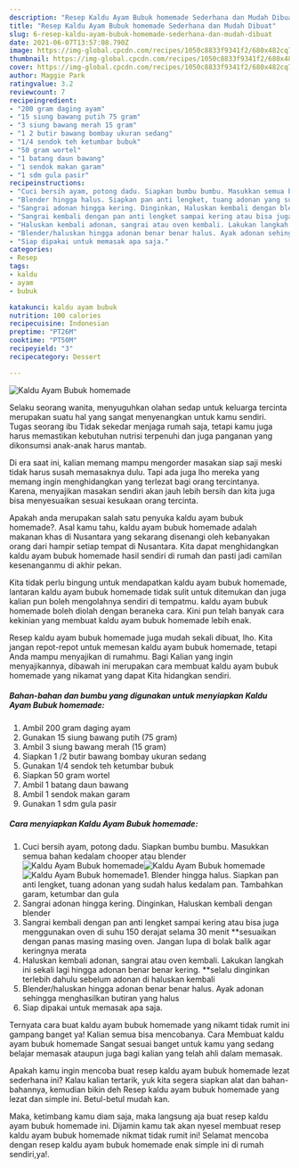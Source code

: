 ```yaml
---
description: "Resep Kaldu Ayam Bubuk homemade Sederhana dan Mudah Dibuat"
title: "Resep Kaldu Ayam Bubuk homemade Sederhana dan Mudah Dibuat"
slug: 6-resep-kaldu-ayam-bubuk-homemade-sederhana-dan-mudah-dibuat
date: 2021-06-07T13:57:08.790Z
image: https://img-global.cpcdn.com/recipes/1050c8833f9341f2/680x482cq70/kaldu-ayam-bubuk-homemade-foto-resep-utama.jpg
thumbnail: https://img-global.cpcdn.com/recipes/1050c8833f9341f2/680x482cq70/kaldu-ayam-bubuk-homemade-foto-resep-utama.jpg
cover: https://img-global.cpcdn.com/recipes/1050c8833f9341f2/680x482cq70/kaldu-ayam-bubuk-homemade-foto-resep-utama.jpg
author: Maggie Park
ratingvalue: 3.2
reviewcount: 7
recipeingredient:
- "200 gram daging ayam"
- "15 siung bawang putih 75 gram"
- "3 siung bawang merah 15 gram"
- "1 2 butir bawang bombay ukuran sedang"
- "1/4 sendok teh ketumbar bubuk"
- "50 gram wortel"
- "1 batang daun bawang"
- "1 sendok makan garam"
- "1 sdm gula pasir"
recipeinstructions:
- "Cuci bersih ayam, potong dadu. Siapkan bumbu bumbu. Masukkan semua bahan kedalam chooper atau blender"
- "Blender hingga halus. Siapkan pan anti lengket, tuang adonan yang sudah halus kedalam pan. Tambahkan garam, ketumbar dan gula"
- "Sangrai adonan hingga kering. Dinginkan, Haluskan kembali dengan blender"
- "Sangrai kembali dengan pan anti lengket sampai kering atau bisa juga menggunakan oven di suhu 150 derajat selama 30 menit **sesuaikan dengan panas masing masing oven. Jangan lupa di bolak balik agar keringnya merata"
- "Haluskan kembali adonan, sangrai atau oven kembali. Lakukan langkah ini sekali lagi hingga adonan benar benar kering. **selalu dinginkan terlebih dahulu sebelum adonan di haluskan kembali"
- "Blender/haluskan hingga adonan benar benar halus. Ayak adonan sehingga menghasilkan butiran yang halus"
- "Siap dipakai untuk memasak apa saja."
categories:
- Resep
tags:
- kaldu
- ayam
- bubuk

katakunci: kaldu ayam bubuk 
nutrition: 100 calories
recipecuisine: Indonesian
preptime: "PT26M"
cooktime: "PT50M"
recipeyield: "3"
recipecategory: Dessert

---
```



![Kaldu Ayam Bubuk homemade](https://img-global.cpcdn.com/recipes/1050c8833f9341f2/680x482cq70/kaldu-ayam-bubuk-homemade-foto-resep-utama.jpg)

Selaku seorang wanita, menyuguhkan olahan sedap untuk keluarga tercinta merupakan suatu hal yang sangat menyenangkan untuk kamu sendiri. Tugas seorang ibu Tidak sekedar menjaga rumah saja, tetapi kamu juga harus memastikan kebutuhan nutrisi terpenuhi dan juga panganan yang dikonsumsi anak-anak harus mantab.

Di era  saat ini, kalian memang mampu mengorder masakan siap saji meski tidak harus susah memasaknya dulu. Tapi ada juga lho mereka yang memang ingin menghidangkan yang terlezat bagi orang tercintanya. Karena, menyajikan masakan sendiri akan jauh lebih bersih dan kita juga bisa menyesuaikan sesuai kesukaan orang tercinta. 



Apakah anda merupakan salah satu penyuka kaldu ayam bubuk homemade?. Asal kamu tahu, kaldu ayam bubuk homemade adalah makanan khas di Nusantara yang sekarang disenangi oleh kebanyakan orang dari hampir setiap tempat di Nusantara. Kita dapat menghidangkan kaldu ayam bubuk homemade hasil sendiri di rumah dan pasti jadi camilan kesenanganmu di akhir pekan.

Kita tidak perlu bingung untuk mendapatkan kaldu ayam bubuk homemade, lantaran kaldu ayam bubuk homemade tidak sulit untuk ditemukan dan juga kalian pun boleh mengolahnya sendiri di tempatmu. kaldu ayam bubuk homemade boleh diolah dengan beraneka cara. Kini pun telah banyak cara kekinian yang membuat kaldu ayam bubuk homemade lebih enak.

Resep kaldu ayam bubuk homemade juga mudah sekali dibuat, lho. Kita jangan repot-repot untuk memesan kaldu ayam bubuk homemade, tetapi Anda mampu menyajikan di rumahmu. Bagi Kalian yang ingin menyajikannya, dibawah ini merupakan cara membuat kaldu ayam bubuk homemade yang nikamat yang dapat Kita hidangkan sendiri.

<!--inarticleads1-->

##### Bahan-bahan dan bumbu yang digunakan untuk menyiapkan Kaldu Ayam Bubuk homemade:

1. Ambil 200 gram daging ayam
1. Gunakan 15 siung bawang putih (75 gram)
1. Ambil 3 siung bawang merah (15 gram)
1. Siapkan 1 /2 butir bawang bombay ukuran sedang
1. Gunakan 1/4 sendok teh ketumbar bubuk
1. Siapkan 50 gram wortel
1. Ambil 1 batang daun bawang
1. Ambil 1 sendok makan garam
1. Gunakan 1 sdm gula pasir




<!--inarticleads2-->

##### Cara menyiapkan Kaldu Ayam Bubuk homemade:

1. Cuci bersih ayam, potong dadu. Siapkan bumbu bumbu. Masukkan semua bahan kedalam chooper atau blender
<img src="https://img-global.cpcdn.com/steps/a3978085c3bd85f6/160x128cq70/kaldu-ayam-bubuk-homemade-langkah-memasak-1-foto.jpg" alt="Kaldu Ayam Bubuk homemade"><img src="https://img-global.cpcdn.com/steps/aab4a41732a14adc/160x128cq70/kaldu-ayam-bubuk-homemade-langkah-memasak-1-foto.jpg" alt="Kaldu Ayam Bubuk homemade"><img src="https://img-global.cpcdn.com/steps/1824934384c82e92/160x128cq70/kaldu-ayam-bubuk-homemade-langkah-memasak-1-foto.jpg" alt="Kaldu Ayam Bubuk homemade">1. Blender hingga halus. Siapkan pan anti lengket, tuang adonan yang sudah halus kedalam pan. Tambahkan garam, ketumbar dan gula
1. Sangrai adonan hingga kering. Dinginkan, Haluskan kembali dengan blender
1. Sangrai kembali dengan pan anti lengket sampai kering atau bisa juga menggunakan oven di suhu 150 derajat selama 30 menit **sesuaikan dengan panas masing masing oven. Jangan lupa di bolak balik agar keringnya merata
1. Haluskan kembali adonan, sangrai atau oven kembali. Lakukan langkah ini sekali lagi hingga adonan benar benar kering. **selalu dinginkan terlebih dahulu sebelum adonan di haluskan kembali
1. Blender/haluskan hingga adonan benar benar halus. Ayak adonan sehingga menghasilkan butiran yang halus
1. Siap dipakai untuk memasak apa saja.




Ternyata cara buat kaldu ayam bubuk homemade yang nikamt tidak rumit ini gampang banget ya! Kalian semua bisa mencobanya. Cara Membuat kaldu ayam bubuk homemade Sangat sesuai banget untuk kamu yang sedang belajar memasak ataupun juga bagi kalian yang telah ahli dalam memasak.

Apakah kamu ingin mencoba buat resep kaldu ayam bubuk homemade lezat sederhana ini? Kalau kalian tertarik, yuk kita segera siapkan alat dan bahan-bahannya, kemudian bikin deh Resep kaldu ayam bubuk homemade yang lezat dan simple ini. Betul-betul mudah kan. 

Maka, ketimbang kamu diam saja, maka langsung aja buat resep kaldu ayam bubuk homemade ini. Dijamin kamu tak akan nyesel membuat resep kaldu ayam bubuk homemade nikmat tidak rumit ini! Selamat mencoba dengan resep kaldu ayam bubuk homemade enak simple ini di rumah sendiri,ya!.

